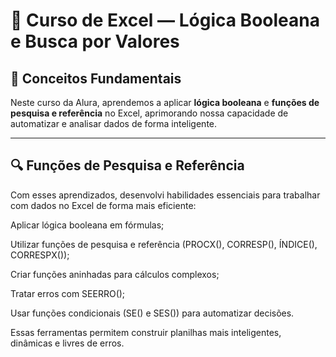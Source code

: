 # 📘 Curso de Excel — Lógica Booleana e Busca por Valores

## 🧩 Conceitos Fundamentais

Neste curso da Alura, aprendemos a aplicar **lógica booleana** e **funções de pesquisa e referência** no Excel, aprimorando nossa capacidade de automatizar e analisar dados de forma inteligente.

---

## 🔍 Funções de Pesquisa e Referência

Com esses aprendizados, desenvolvi habilidades essenciais para trabalhar com dados no Excel de forma mais eficiente:

Aplicar lógica booleana em fórmulas;

Utilizar funções de pesquisa e referência (PROCX(), CORRESP(), ÍNDICE(), CORRESPX());

Criar funções aninhadas para cálculos complexos;

Tratar erros com SEERRO();

Usar funções condicionais (SE() e SES()) para automatizar decisões.

Essas ferramentas permitem construir planilhas mais inteligentes, dinâmicas e livres de erros.
